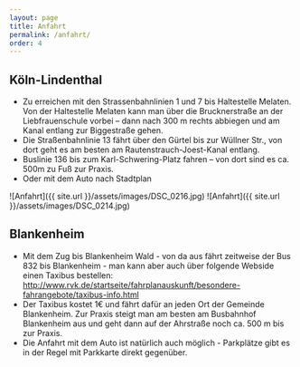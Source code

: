 ```yaml
---
layout: page
title: Anfahrt
permalink: /anfahrt/
order: 4
---
```


## Köln-Lindenthal

 - Zu erreichen mit den Strassenbahnlinien 1 und 7 bis Haltestelle Melaten. Von der Haltestelle Melaten kann man über die Brucknerstraße an der Liebfrauenschule vorbei – dann nach 300 m rechts abbiegen und am Kanal entlang zur Biggestraße gehen.
 - Die Straßenbahnlinie 13 fährt über den Gürtel bis zur Wüllner Str., von dort geht es am besten am Rautenstrauch-Joest-Kanal entlang.
 - Buslinie 136 bis zum Karl-Schwering-Platz fahren – von dort sind es ca. 500m zu Fuß zur Praxis.
 - Oder mit dem Auto nach Stadtplan

![Anfahrt]({{ site.url }}/assets/images/DSC_0216.jpg)
![Anfahrt]({{ site.url }}/assets/images/DSC_0214.jpg)

## Blankenheim

 - Mit dem Zug bis Blankenheim Wald - von da aus fährt zeitweise der Bus 832 bis Blankenheim - man kann aber auch über folgende Webside einen Taxibus bestellen:
http://www.rvk.de/startseite/fahrplanauskunft/besondere-fahrangebote/taxibus-info.html
 - Der Taxibus kostet 1€ und fährt dafür an jeden Ort der Gemeinde Blankenheim. Zur Praxis steigt man am besten am Busbahnhof Blankenheim aus und geht dann auf der Ahrstraße noch ca. 500 m bis zur Praxis.
 - Die Anfahrt mit dem Auto ist natürlich auch möglich - Parkplätze gibt es in der Regel mit Parkkarte direkt gegenüber.

